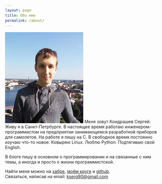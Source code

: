 ```yaml
---
layout: page
title: Обо мне
permalink: /about/
---
```


<img src="/asserts/static/foto.jpg" alt="Фото"  class="main-photo" /> Меня зовут Кондрашев Сергей. Живу я в Санкт-Петрбурге. В настоящее время работаю  инженером-программистом на предприятии занимающемся разработкой приборов для самолетов. На работе я пишу на С. В свободное время постоянно изучаю что-то новое. Ковыряю Linux. Люблю Python. Подтягиваю свой English.

В блоге пишу в основном о программировании и на связанные с ним темы, а иногда и просто о жизни программистской.

Найти меня можно на [хабре](https://habrahabr.ru/users/duddits/), [моём круге](https://moikrug.ru/sergeykondrashev) и [github](https://github.com/dudd1ts).  
Связаться, написав на email: [kserg90@gmail.com](mailto:kserg90@gmail.com)
